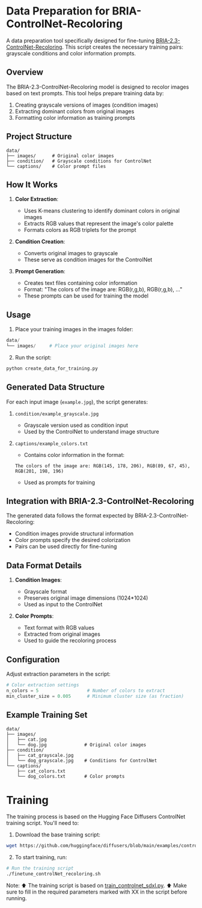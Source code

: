 # Data Preparation for BRIA-ControlNet-Recoloring

A data preparation tool specifically designed for fine-tuning [BRIA-2.3-ControlNet-Recoloring](https://huggingface.co/briaai/BRIA-2.3-ControlNet-Recoloring). This script creates the necessary training pairs: grayscale conditions and color information prompts.

## Overview

The BRIA-2.3-ControlNet-Recoloring model is designed to recolor images based on text prompts. This tool helps prepare training data by:
1. Creating grayscale versions of images (condition images)
2. Extracting dominant colors from original images
3. Formatting color information as training prompts

## Project Structure

```
data/
├── images/      # Original color images
├── condition/   # Grayscale conditions for ControlNet
└── captions/    # Color prompt files
```

## How It Works

1. **Color Extraction**:
   - Uses K-means clustering to identify dominant colors in original images
   - Extracts RGB values that represent the image's color palette
   - Formats colors as RGB triplets for the prompt

2. **Condition Creation**:
   - Converts original images to grayscale
   - These serve as condition images for the ControlNet

3. **Prompt Generation**:
   - Creates text files containing color information
   - Format: "The colors of the image are: RGB(r,g,b), RGB(r,g,b), ..."
   - These prompts can be used for training the model

## Usage

1. Place your training images in the images folder:
```python
data/
└── images/     # Place your original images here
```

2. Run the script:
```bash
python create_data_for_training.py
```

## Generated Data Structure

For each input image (`example.jpg`), the script generates:

1. `condition/example_grayscale.jpg`
   - Grayscale version used as condition input
   - Used by the ControlNet to understand image structure

2. `captions/example_colors.txt`
   - Contains color information in the format:
   ```
   The colors of the image are: RGB(145, 178, 206), RGB(89, 67, 45), RGB(201, 198, 196)
   ```
   - Used as prompts for training

## Integration with BRIA-2.3-ControlNet-Recoloring

The generated data follows the format expected by BRIA-2.3-ControlNet-Recoloring:
- Condition images provide structural information
- Color prompts specify the desired colorization
- Pairs can be used directly for fine-tuning

## Data Format Details

1. **Condition Images**:
   - Grayscale format
   - Preserves original image dimensions (1024*1024)
   - Used as input to the ControlNet

2. **Color Prompts**:
   - Text format with RGB values
   - Extracted from original images
   - Used to guide the recoloring process

## Configuration

Adjust extraction parameters in the script:
```python
# Color extraction settings
n_colors = 5                  # Number of colors to extract
min_cluster_size = 0.005      # Minimum cluster size (as fraction)
```

## Example Training Set

```
data/
├── images/
│   ├── cat.jpg
│   └── dog.jpg              # Original color images
├── condition/
│   ├── cat_grayscale.jpg
│   └── dog_grayscale.jpg    # Conditions for ControlNet
└── captions/
    ├── cat_colors.txt
    └── dog_colors.txt       # Color prompts
```


# Training

The training process is based on the Hugging Face Diffusers ControlNet training script. You'll need to:

1. Download the base training script:
```bash
wget https://github.com/huggingface/diffusers/blob/main/examples/controlnet/train_controlnet_sdxl.py
```

2. To start training, run:
```bash
# Run the training script
./finetune_controlNet_recoloring.sh
```

Note:
⬆️ The training script is based on [train_controlnet_sdxl.py](https://github.com/huggingface/diffusers/blob/main/examples/controlnet/train_controlnet_sdxl.py). 
⬆️ Make sure to fill in the required parameters marked with XX in the script before running.
